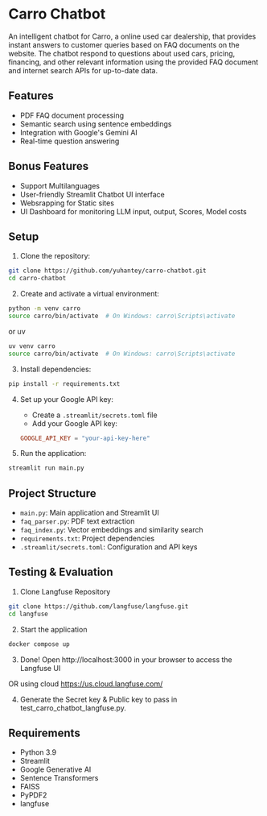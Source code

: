 # Carro Chatbot

An intelligent chatbot for Carro, a online used car dealership, that provides instant answers to customer queries based on FAQ documents on the website. The chatbot respond to questions about used cars, pricing, financing, and other relevant information using the provided FAQ document and internet search APIs for up-to-date data.

## Features

- PDF FAQ document processing
- Semantic search using sentence embeddings
- Integration with Google's Gemini AI
- Real-time question answering

## Bonus Features
- Support Multilanguages
- User-friendly Streamlit Chatbot UI interface
- Websrapping for Static sites
- UI Dashboard for monitoring LLM input, output, Scores, Model costs

## Setup

1. Clone the repository:
```bash
git clone https://github.com/yuhantey/carro-chatbot.git
cd carro-chatbot
```

2. Create and activate a virtual environment:
```bash
python -m venv carro
source carro/bin/activate  # On Windows: carro\Scripts\activate
```

or uv
```bash
uv venv carro
source carro/bin/activate  # On Windows: carro\Scripts\activate
```

3. Install dependencies:
```bash
pip install -r requirements.txt
```

4. Set up your Google API key:
   - Create a `.streamlit/secrets.toml` file
   - Add your Google API key:
   ```toml
   GOOGLE_API_KEY = "your-api-key-here"
   ```

5. Run the application:
```bash
streamlit run main.py
```

## Project Structure

- `main.py`: Main application and Streamlit UI
- `faq_parser.py`: PDF text extraction
- `faq_index.py`: Vector embeddings and similarity search
- `requirements.txt`: Project dependencies
- `.streamlit/secrets.toml`: Configuration and API keys


## Testing & Evaluation

1. Clone Langfuse Repository
```bash
git clone https://github.com/langfuse/langfuse.git
cd langfuse
```

2. Start the application

```bash
docker compose up
```

3. Done! Open http://localhost:3000 in your browser to access the Langfuse UI 

OR using cloud
https://us.cloud.langfuse.com/

4. Generate the Secret key & Public key to pass in test_carro_chatbot_langfuse.py.

## Requirements

- Python 3.9
- Streamlit
- Google Generative AI
- Sentence Transformers
- FAISS
- PyPDF2 
- langfuse